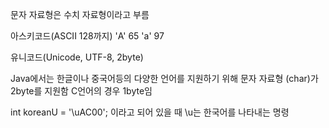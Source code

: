 문자 자료형은 수치 자료형이라고 부름

아스키코드(ASCII 128까지)
'A' 65
'a' 97

유니코드(Unicode, UTF-8, 2byte)

Java에서는 한글이나 중국어등의 다양한 언어를 지원하기 위해 
문자 자료형 (char)가 2byte를 지원함 C언어의 경우 1byte임

int koreanU = '\uAC00';
이라고 되어 있을 때 \u는 한국어를 나타내는 명령